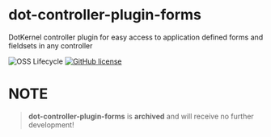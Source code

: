# dot-controller-plugin-forms

DotKernel controller plugin for easy access to application defined forms and fieldsets in any controller

![OSS Lifecycle](https://img.shields.io/osslifecycle/dotkernel/dot-controller-plugin-forms)
[![GitHub license](https://img.shields.io/github/license/dotkernel/dot-controller-plugin-forms)](https://github.com/dotkernel/dot-controller-plugin-forms/blob/2.0.1/LICENSE.md)

# NOTE

> **dot-controller-plugin-forms** is **archived** and will receive no further development!
